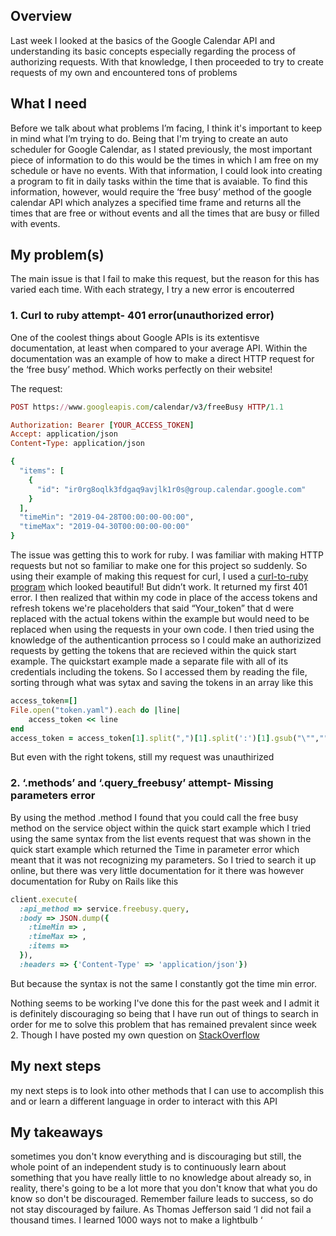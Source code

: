 ## Overview
Last week I looked at the basics of the Google Calendar API and understanding its basic concepts especially regarding the process of authorizing requests. With that knowledge, I then proceeded to try to create requests of my own and encountered tons of problems


## What I need
Before we talk about what problems I’m facing, I think it's important to keep in mind what I’m trying to do. Being that I'm trying to create an auto scheduler for Google Calendar, as I stated previously, the most important piece of information to do this would be the times in which I am free on my schedule or have no events. With that information, I could look into creating a program to fit in daily tasks within the time that is avaiable. To find this information, however, would require the ‘free busy’ method of the google calendar API  which analyzes a specified time frame and returns all the times that are free or without events and all the times that are busy or filled with events. 

##  My problem(s)
The main issue is that I fail to make this request, but the reason for this has varied each time. With each strategy, I try a new error is encouterred



### 1. Curl to ruby attempt- 401 error(unauthorized error) 
 One of the coolest things about Google APIs is its extentisve documentation, at least when compared to your average  API. Within the documentation was an example of how to make a direct HTTP request for the ‘free busy’ method. Which works perfectly on their website!

The request:
```ruby
POST https://www.googleapis.com/calendar/v3/freeBusy HTTP/1.1

Authorization: Bearer [YOUR_ACCESS_TOKEN]
Accept: application/json
Content-Type: application/json

{
  "items": [
    {
      "id": "ir0rg8oqlk3fdgaq9avjlk1r0s@group.calendar.google.com"
    }
  ],
  "timeMin": "2019-04-28T00:00:00-00:00",
  "timeMax": "2019-04-30T00:00:00-00:00"
}

```


The issue was getting this to work for ruby. I was familiar with making HTTP requests but not so familiar to make one for this project so suddenly. So using their example of making this request for curl, I used a [curl-to-ruby program](https://jhawthorn.github.io/curl-to-ruby/) which looked beautiful!  But didn’t work. It returned my first 401 error. I then realized that within my code in place of the access tokens and refresh tokens we're placeholders that said “Your_token”  that d were replaced with the actual tokens within the example but would need to be replaced when using the requests in your own code. I then tried using the knowledge of the authenticantion prrocess so I could make an authorizized requests by getting the tokens that are recieved within the quick start example. The quickstart example made a separate file with all of its credentials including the tokens. So I accessed them by reading the file, sorting through what was sytax and saving the tokens in an array like this
 ```ruby
 access_token=[]
File.open("token.yaml").each do |line|
     access_token << line
end
access_token = access_token[1].split(",")[1].split(':')[1].gsub("\"","")
```
But even with the right tokens, still my request was unauthirized     


### 2. ‘.methods’ and ‘.query_freebusy’ attempt- Missing parameters error 
By using the method .method I found that you could call the free busy method on the service object within the quick start example which I tried using the same syntax from the list events request that was shown in the quick start example which returned the Time in parameter error which meant that it was not recognizing my parameters. So I tried to search it up online,  but there was very little documentation for it there was however documentation for Ruby on Rails like this 
```ruby 
client.execute(
  :api_method => service.freebusy.query,
  :body => JSON.dump({
    :timeMin => ,
    :timeMax => ,
    :items => 
  }),
  :headers => {'Content-Type' => 'application/json'})
```

 But because the syntax is not the same I constantly got the time min error. 

Nothing seems to be working I've done this for the past week and I admit it is definitely discouraging so being that I have run out of things to search in order for me to solve this problem that has remained prevalent since week 2. 
Though I have posted my own question on [StackOverflow](https://stackoverflow.com/questions/55895909/google-freebusy-api-method-returning-not-found-error)  

## My next steps 
my next steps is to look into other methods that I can use to accomplish this and or learn a different language in order to interact with this API 



## My takeaways
sometimes you don't know everything and is discouraging but still, the whole point of an  independent study is to continuously learn about something that you have really little to no knowledge about already so, in reality, there's going to be a lot more that you don't know that what you do know so don't be discouraged.
Remember failure leads to success, so do not stay discouraged by failure.  As Thomas Jefferson said ‘I did not fail a thousand times. I learned 1000 ways not to make a lightbulb ‘


